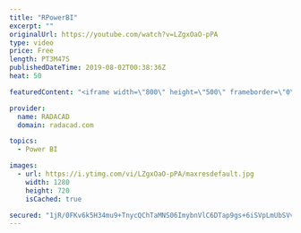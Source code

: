 ```yaml
---
title: "RPowerBI"
excerpt: ""
originalUrl: https://youtube.com/watch?v=LZgxOaO-pPA
type: video
price: Free
length: PT3M47S
publishedDateTime: 2019-08-02T00:38:36Z
heat: 50

featuredContent: "<iframe width=\"800\" height=\"500\" frameborder=\"0\" src=\"https://www.youtube.com/embed/LZgxOaO-pPA\" allow=\"accelerometer; autoplay; encrypted-media; gyroscope; picture-in-picture\" allowfullscreen></iframe>"

provider:
  name: RADACAD
  domain: radacad.com

topics:
  - Power BI

images:
  - url: https://i.ytimg.com/vi/LZgxOaO-pPA/maxresdefault.jpg
    width: 1280
    height: 720
    isCached: true

secured: "1jR/0FKv6k5H34mu9+TnycQChTaMNS06ImybnVlC6DTap9gs+6iSVpLmUbSVvsmc8hMUsAS2Yfu4znjCzKLyKQnG++LlKM6zLaIVliJZz5tg7gWsDltqAqgNWElq5IfaqNUfhdEuOFK3ij07iL2B7QDiiJa1iJKRonWxySAIo16zZaWtj1ZNykq2tR9C8suUupxUbT84JCwmDA/PlI9mJeHXcdsgawPLwGsasD/RheIHTRsJ7/2bue5Gvfq3LB3CzONmU4X8ms6uLH53ZNQoUZvsNPmaTYaD7fA3kumVKflJ6/VX5I24DrOPlBRGPKvAmO/nlPz0CQ6KebVxU05oAvmonR/uB7KsvDi1U68cizpP3Zprorp1g7MfVnpFH+syKRIoAQHNph7lVwSjT4/Zw+RPcGBvk/NK9St0Hd/Qku8=;LFSqJfH85gvLS8QAINz+gg=="
---
```


